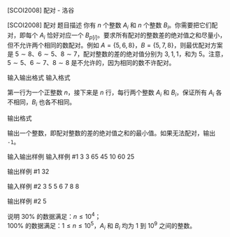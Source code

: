 



[SCOI2008] 配对 - 洛谷














[SCOI2008] 配对
题目描述
你有 $n$ 个整数 $A_i$ 和 $n$ 个整数 $B_i$。你需要把它们配对，即每个 $A_i$ 恰好对应一个 $B_{p[i]}$。要求所有配对的整数差的绝对值之和尽量小，但不允许两个相同的数配对。例如 $A = \{5, 6, 8\}$，$B = \{5, 7, 8 \}$，则最优配对方案是 $5 \sim 8$、$6 \sim 5$、$8 \sim 7$，配对整数的差的绝对值分别为 $3, 1, 1$，和为 $5$。注意，$5 \sim 5$、$6 \sim 7$、$8 \sim 8$ 是不允许的，因为相同的数不许配对。

输入输出格式
输入格式

第一行为一个正整数 $n$，接下来是 $n$ 行，每行两个整数 $A_i$ 和 $B_i$，保证所有 $A_i$ 各不相同，$B_i$ 也各不相同。

输出格式

输出一个整数，即配对整数的差的绝对值之和的最小值。如果无法配对，输出 `-1`。

输入输出样例
输入样例 #1
3
3 65
45 10
60 25

输出样例 #1
32

输入样例 #2
3
5 5
6 7
8 8

输出样例 #2
5

说明
$30 \%$ 的数据满足：$n \le {10}^4$；  
$100 \%$ 的数据满足：$1 \le n \le {10}^5$，$A_i$ 和 $B_i$ 均为 $1$ 到 ${10}^9$ 之间的整数。







